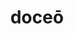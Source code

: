 ---
title: doceō
meaning: to teach
ch: [six, mt, mt5thru7, ss, ss1]
pos: verb
inf: docēre
secondppstem: doc
infend: ēre
thirdpp: docuī
fourthpp: doctus
conjugation: second
derivatives: docile, doctrine
six: y
---